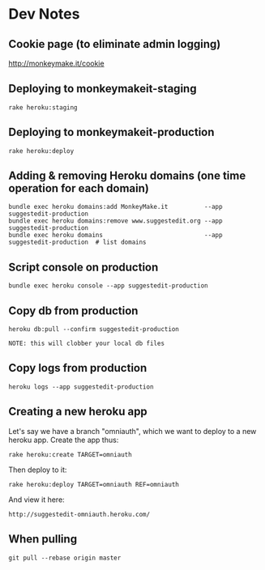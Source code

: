 # Dev Notes

## Cookie page (to eliminate admin logging)

http://monkeymake.it/cookie

## Deploying to monkeymakeit-staging

    rake heroku:staging

## Deploying to monkeymakeit-production

    rake heroku:deploy

## Adding & removing Heroku domains (one time operation for each domain)

    bundle exec heroku domains:add MonkeyMake.it          --app suggestedit-production
    bundle exec heroku domains:remove www.suggestedit.org --app suggestedit-production
    bundle exec heroku domains                            --app suggestedit-production  # list domains

## Script console on production

    bundle exec heroku console --app suggestedit-production

## Copy db from production

    heroku db:pull --confirm suggestedit-production

    NOTE: this will clobber your local db files

## Copy logs from production

    heroku logs --app suggestedit-production

## Creating a new heroku app

Let's say we have a branch "omniauth", which we want to deploy to a new heroku app.  Create the app thus:

    rake heroku:create TARGET=omniauth

Then deploy to it:

    rake heroku:deploy TARGET=omniauth REF=omniauth

And view it here:

    http://suggestedit-omniauth.heroku.com/

## When pulling

    git pull --rebase origin master
